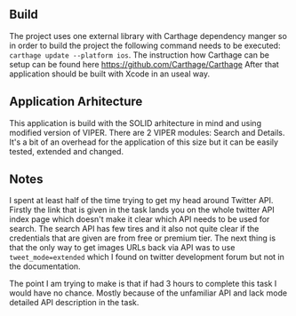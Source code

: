 Build
------

The project uses one external library with Carthage dependency manger so in order to build the project the following command
needs to be executed: `carthage update --platform ios`. The instruction how Carthage can be setup can be found here
https://github.com/Carthage/Carthage
After that application should be built with Xcode in an useal way.


Application Arhitecture
--------------------------

This application is build with the SOLID arhitecture in mind and using modified version of VIPER. There are 2 VIPER modules:
Search and Details. It's a bit of an overhead for the application of this size but it can be easily tested, extended and changed.


Notes
--------

I spent at least half of the time trying to get my head around Twitter API. Firstly the link that is given in the task lands you on the
whole twitter API index page which doesn't make it clear which API needs to be used for search. The search API has few tires
and it also not quite clear if the credentials that are given are from free or premium tier.
The next thing is that  the only way to get images URLs back via API was to use `tweet_mode=extended` which I found on
twitter development forum but not in the documentation.

The point I am trying to make is that if had 3 hours to complete this task I would have no chance. Mostly because of the
unfamiliar API and lack mode detailed API description in the task.


